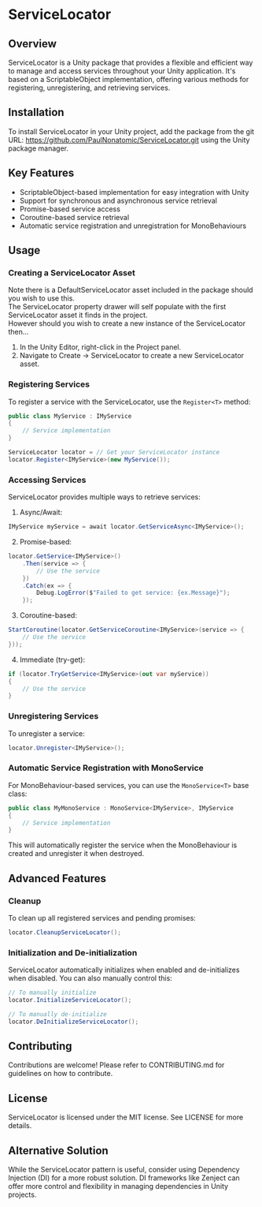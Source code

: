 # ServiceLocator

## Overview
ServiceLocator is a Unity package that provides a flexible and efficient way to manage and access services throughout your Unity application. It's based on a ScriptableObject implementation, offering various methods for registering, unregistering, and retrieving services.

## Installation
To install ServiceLocator in your Unity project, add the package from the git URL: https://github.com/PaulNonatomic/ServiceLocator.git using the Unity package manager.

## Key Features
- ScriptableObject-based implementation for easy integration with Unity
- Support for synchronous and asynchronous service retrieval
- Promise-based service access
- Coroutine-based service retrieval
- Automatic service registration and unregistration for MonoBehaviours

## Usage

### Creating a ServiceLocator Asset

Note there is a DefaultServiceLocator asset included in the package should you wish to use this.<br>
The ServiceLocator property drawer will self populate with the first ServiceLocator asset it finds in the project.<br>
However should you wish to create a new instance of the ServiceLocator then...

1. In the Unity Editor, right-click in the Project panel.
2. Navigate to Create -> ServiceLocator to create a new ServiceLocator asset.

### Registering Services
To register a service with the ServiceLocator, use the `Register<T>` method:

```csharp
public class MyService : IMyService
{
    // Service implementation
}

ServiceLocator locator = // Get your ServiceLocator instance
locator.Register<IMyService>(new MyService());
```

### Accessing Services
ServiceLocator provides multiple ways to retrieve services:

1. Async/Await:
```csharp
IMyService myService = await locator.GetServiceAsync<IMyService>();
```

2. Promise-based:
```csharp
locator.GetService<IMyService>()
    .Then(service => {
        // Use the service
    })
    .Catch(ex => {
        Debug.LogError($"Failed to get service: {ex.Message}");
    });
```

3. Coroutine-based:
```csharp
StartCoroutine(locator.GetServiceCoroutine<IMyService>(service => {
    // Use the service
}));
```

4. Immediate (try-get):
```csharp
if (locator.TryGetService<IMyService>(out var myService))
{
    // Use the service
}
```

### Unregistering Services
To unregister a service:

```csharp
locator.Unregister<IMyService>();
```

### Automatic Service Registration with MonoService
For MonoBehaviour-based services, you can use the `MonoService<T>` base class:

```csharp
public class MyMonoService : MonoService<IMyService>, IMyService
{
    // Service implementation
}
```

This will automatically register the service when the MonoBehaviour is created and unregister it when destroyed.

## Advanced Features

### Cleanup
To clean up all registered services and pending promises:

```csharp
locator.CleanupServiceLocator();
```

### Initialization and De-initialization
ServiceLocator automatically initializes when enabled and de-initializes when disabled. You can also manually control this:

```csharp
// To manually initialize
locator.InitializeServiceLocator();

// To manually de-initialize
locator.DeInitializeServiceLocator();
```

## Contributing
Contributions are welcome! Please refer to CONTRIBUTING.md for guidelines on how to contribute.

## License
ServiceLocator is licensed under the MIT license. See LICENSE for more details.

## Alternative Solution
While the ServiceLocator pattern is useful, consider using Dependency Injection (DI) for a more robust solution. DI frameworks like Zenject can offer more control and flexibility in managing dependencies in Unity projects.
